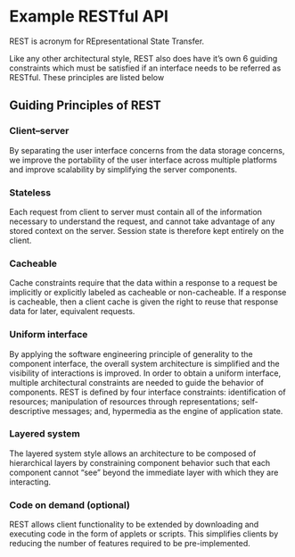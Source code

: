 # Example RESTful API
REST is acronym for REpresentational State Transfer. 

Like any other architectural style, REST also does have it’s own 6 guiding constraints which must be satisfied if an interface needs to be referred as RESTful. These principles are listed below

## Guiding Principles of REST
### Client–server
By separating the user interface concerns from the data storage concerns, we improve the portability of the user interface across multiple platforms and improve scalability by simplifying the server components.

### Stateless
Each request from client to server must contain all of the information necessary to understand the request, and cannot take advantage of any stored context on the server. Session state is therefore kept entirely on the client.

### Cacheable
Cache constraints require that the data within a response to a request be implicitly or explicitly labeled as cacheable or non-cacheable. If a response is cacheable, then a client cache is given the right to reuse that response data for later, equivalent requests.
### Uniform interface
By applying the software engineering principle of generality to the component interface, the overall system architecture is simplified and the visibility of interactions is improved. In order to obtain a uniform interface, multiple architectural constraints are needed to guide the behavior of components. REST is defined by four interface constraints: identification of resources; manipulation of resources through representations; self-descriptive messages; and, hypermedia as the engine of application state.
### Layered system
The layered system style allows an architecture to be composed of hierarchical layers by constraining component behavior such that each component cannot “see” beyond the immediate layer with which they are interacting.

### Code on demand (optional)
REST allows client functionality to be extended by downloading and executing code in the form of applets or scripts. This simplifies clients by reducing the number of features required to be pre-implemented.